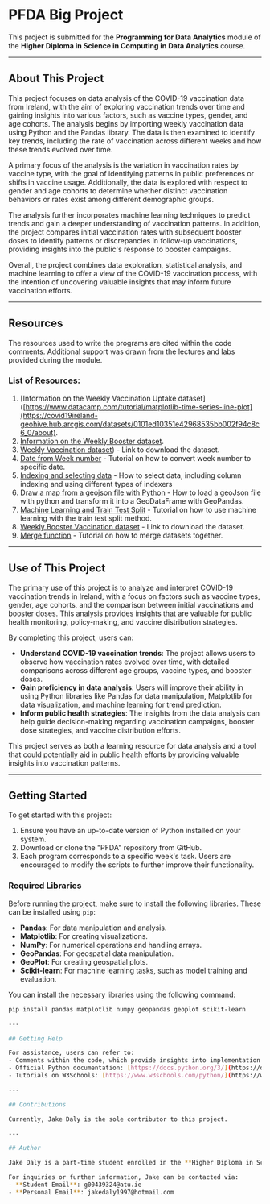 # PFDA Big Project

This project is submitted for the **Programming for Data Analytics** module of the **Higher Diploma in Science in Computing in Data Analytics** course.

---

## About This Project

This project focuses on data analysis of the COVID-19 vaccination data from Ireland, with the aim of exploring vaccination trends over time and gaining insights into various factors, such as vaccine types, gender, and age cohorts. The analysis begins by importing weekly vaccination data using Python and the Pandas library. The data is then examined to identify key trends, including the rate of vaccination across different weeks and how these trends evolved over time.

A primary focus of the analysis is the variation in vaccination rates by vaccine type, with the goal of identifying patterns in public preferences or shifts in vaccine usage. Additionally, the data is explored with respect to gender and age cohorts to determine whether distinct vaccination behaviors or rates exist among different demographic groups.

The analysis further incorporates machine learning techniques to predict trends and gain a deeper understanding of vaccination patterns. In addition, the project compares initial vaccination rates with subsequent booster doses to identify patterns or discrepancies in follow-up vaccinations, providing insights into the public's response to booster campaigns.

Overall, the project combines data exploration, statistical analysis, and machine learning to offer a view of the COVID-19 vaccination process, with the intention of uncovering valuable insights that may inform future vaccination efforts.

---

## Resources

The resources used to write the programs are cited within the code comments. Additional support was drawn from the lectures and labs provided during the module.

### List of Resources:

1. [Information on the Weekly Vaccination Uptake dataset]([https://www.datacamp.com/tutorial/matplotlib-time-series-line-plot](https://covid19ireland-geohive.hub.arcgis.com/datasets/0101ed10351e42968535bb002f94c8c6_0/about). 
2. [Information on the Weekly Booster dataset](https://covid-19.geohive.ie/datasets/edcdb71467244bae90190d54fd665c74_0/about).
3. [Weekly Vaccination dataset](https://covid19ireland-geohive.hub.arcgis.com/datasets/0101ed10351e42968535bb002f94c8c6_0/explore?location=53.449299%2C-7.920586%2C7.88)) - Link to download the dataset.  
4. [Date from Week number](https://stackoverflow.com/questions/17087314/get-date-from-week-number) - Tutorial on how to convert week number to specific date. 
5. [Indexing and selecting data](https://pandas.pydata.org/pandas-docs/stable/user_guide/indexing.html) - How to select data, including column indexing and using different types of indexers
6. [Draw a map from a geojson file with Python](https://python-graph-gallery.com/map-read-geojson-with-python-geopandas/#:~:text=This%20post%20explains%20how%20to,Geoplot%20as%20shown%20below%20%F0%9F%94%A5!) - How to load a geoJson file with python and transform it into a GeoDataFrame with GeoPandas.  
7. [Machine Learning and Train Test Split](https://builtin.com/data-science/train-test-split) - Tutorial on how to use machine learning with the train test split method.  
8. [Weekly Booster Vaccination dataset](https://covid-19.geohive.ie/datasets/edcdb71467244bae90190d54fd665c74_0/explore) - Link to download the dataset.  
9. [Merge function](https://www.w3schools.com/python/pandas/ref_df_merge.asp) - Tutorial on how to merge datasets together.  

---

## Use of This Project

The primary use of this project is to analyze and interpret COVID-19 vaccination trends in Ireland, with a focus on factors such as vaccine types, gender, age cohorts, and the comparison between initial vaccinations and booster doses. This analysis provides insights that are valuable for public health monitoring, policy-making, and vaccine distribution strategies.

By completing this project, users can:

- **Understand COVID-19 vaccination trends**: The project allows users to observe how vaccination rates evolved over time, with detailed comparisons across different age groups, vaccine types, and booster doses.
- **Gain proficiency in data analysis**: Users will improve their ability in using Python libraries like Pandas for data manipulation, Matplotlib for data visualization, and machine learning for trend prediction.
- **Inform public health strategies**: The insights from the data analysis can help guide decision-making regarding vaccination campaigns, booster dose strategies, and vaccine distribution efforts.

This project serves as both a learning resource for data analysis and a tool that could potentially aid in public health efforts by providing valuable insights into vaccination patterns.

---

## Getting Started

To get started with this project:

1. Ensure you have an up-to-date version of Python installed on your system.  
2. Download or clone the "PFDA" repository from GitHub.  
3. Each program corresponds to a specific week's task. Users are encouraged to modify the scripts to further improve their functionality.

### Required Libraries

Before running the project, make sure to install the following libraries. These can be installed using `pip`:

- **Pandas**: For data manipulation and analysis.
- **Matplotlib**: For creating visualizations.
- **NumPy**: For numerical operations and handling arrays.
- **GeoPandas**: For geospatial data manipulation.
- **GeoPlot**: For creating geospatial plots.
- **Scikit-learn**: For machine learning tasks, such as model training and evaluation.

You can install the necessary libraries using the following command:

```bash
pip install pandas matplotlib numpy geopandas geoplot scikit-learn

---

## Getting Help

For assistance, users can refer to:
- Comments within the code, which provide insights into implementation.  
- Official Python documentation: [https://docs.python.org/3/](https://docs.python.org/3/)  
- Tutorials on W3Schools: [https://www.w3schools.com/python/](https://www.w3schools.com/python/)

---

## Contributions

Currently, Jake Daly is the sole contributor to this project.

---

## Author

Jake Daly is a part-time student enrolled in the **Higher Diploma in Science in Computing in Data Analytics** course at Atlantic Technological University.  

For inquiries or further information, Jake can be contacted via:  
- **Student Email**: g00439324@atu.ie  
- **Personal Email**: jakedaly1997@hotmail.com
